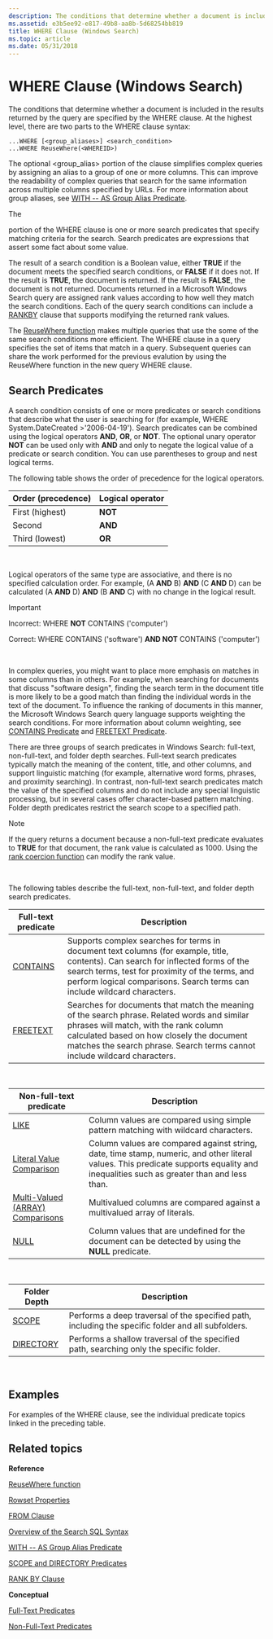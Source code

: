 ```yaml
---
description: The conditions that determine whether a document is included in the results returned by the query are specified by the WHERE clause.
ms.assetid: e3b5ee92-e817-49b8-aa8b-5d68254bb819
title: WHERE Clause (Windows Search)
ms.topic: article
ms.date: 05/31/2018
---
```


# WHERE Clause (Windows Search)

The conditions that determine whether a document is included in the results returned by the query are specified by the WHERE clause. At the highest level, there are two parts to the WHERE clause syntax:


```
...WHERE [<group_aliases>] <search_condition>
...WHERE ReuseWhere(<WHEREID>)
```



The optional <group\_alias> portion of the clause simplifies complex queries by assigning an alias to a group of one or more columns. This can improve the readability of complex queries that search for the same information across multiple columns specified by URLs. For more information about group aliases, see [WITH -- AS Group Alias Predicate](-search-sql-with-as.md).

The <search condition> portion of the WHERE clause is one or more search predicates that specify matching criteria for the search. Search predicates are expressions that assert some fact about some value.

The result of a search condition is a Boolean value, either **TRUE** if the document meets the specified search conditions, or **FALSE** if it does not. If the result is **TRUE**, the document is returned. If the result is **FALSE**, the document is not returned. Documents returned in a Microsoft Windows Search query are assigned rank values according to how well they match the search conditions. Each of the query search conditions can include a [RANKBY](-search-sql-rankby.md) clause that supports modifying the returned rank values.

The [ReuseWhere function](-search-sql-reusewhere.md) makes multiple queries that use the some of the same search conditions more efficient. The WHERE clause in a query specifies the set of items that match in a query. Subsequent queries can share the work performed for the previous evalution by using the ReuseWhere function in the new query WHERE clause.

## Search Predicates

A search condition consists of one or more predicates or search conditions that describe what the user is searching for (for example, WHERE System.DateCreated >'2006-04-19'). Search predicates can be combined using the logical operators **AND**, **OR**, or **NOT**. The optional unary operator **NOT** can be used only with **AND** and only to negate the logical value of a predicate or search condition. You can use parentheses to group and nest logical terms.

The following table shows the order of precedence for the logical operators.



| Order (precedence) | Logical operator |
|--------------------|------------------|
| First (highest)    | **NOT**          |
| Second             | **AND**          |
| Third (lowest)     | **OR**           |



 

Logical operators of the same type are associative, and there is no specified calculation order. For example, (A **AND** B) **AND** (C **AND** D) can be calculated (A **AND** D) **AND** (B **AND** C) with no change in the logical result.

> [!IMPORTANT]
>
> Incorrect: WHERE **NOT** CONTAINS ('computer')
>
> Correct: WHERE CONTAINS ('software') **AND NOT** CONTAINS ('computer')

 

In complex queries, you might want to place more emphasis on matches in some columns than in others. For example, when searching for documents that discuss "software design", finding the search term in the document title is more likely to be a good match than finding the individual words in the text of the document. To influence the ranking of documents in this manner, the Microsoft Windows Search query language supports weighting the search conditions. For more information about column weighting, see [CONTAINS Predicate](-search-sql-contains.md) and [FREETEXT Predicate](-search-sql-freetext.md).

There are three groups of search predicates in Windows Search: full-text, non-full-text, and folder depth searches. Full-text search predicates typically match the meaning of the content, title, and other columns, and support linguistic matching (for example, alternative word forms, phrases, and proximity searching). In contrast, non-full-text search predicates match the value of the specified columns and do not include any special linguistic processing, but in several cases offer character-based pattern matching. Folder depth predicates restrict the search scope to a specified path.

> [!Note]  
> If the query returns a document because a non-full-text predicate evaluates to **TRUE** for that document, the rank value is calculated as 1000. Using the [rank coercion function](-search-sql-rankby.md) can modify the rank value.

 

The following tables describe the full-text, non-full-text, and folder depth search predicates.



| Full-text predicate                  | Description                                                                                                                                                                                                                                                      |
|--------------------------------------|------------------------------------------------------------------------------------------------------------------------------------------------------------------------------------------------------------------------------------------------------------------|
| [CONTAINS](-search-sql-contains.md) | Supports complex searches for terms in document text columns (for example, title, contents). Can search for inflected forms of the search terms, test for proximity of the terms, and perform logical comparisons. Search terms can include wildcard characters. |
| [FREETEXT](-search-sql-freetext.md) | Searches for documents that match the meaning of the search phrase. Related words and similar phrases will match, with the rank column calculated based on how closely the document matches the search phrase. Search terms cannot include wildcard characters.  |



 



| Non-full-text predicate                                                    | Description                                                                                                                                                                           |
|----------------------------------------------------------------------------|---------------------------------------------------------------------------------------------------------------------------------------------------------------------------------------|
| [LIKE](-search-sql-like.md)                                               | Column values are compared using simple pattern matching with wildcard characters.                                                                                                    |
| [Literal Value Comparison](-search-sql-literalvaluecomparison.md)         | Column values are compared against string, date, time stamp, numeric, and other literal values. This predicate supports equality and inequalities such as greater than and less than. |
| [Multi-Valued (ARRAY) Comparisons](-search-sql-multivaluedcomparisons.md) | Multivalued columns are compared against a multivalued array of literals.                                                                                                             |
| [NULL](-search-sql-null.md)                                               | Column values that are undefined for the document can be detected by using the **NULL** predicate.                                                                                    |



 



| Folder Depth                             | Description                                                                                        |
|------------------------------------------|----------------------------------------------------------------------------------------------------|
| [SCOPE](-search-sql-folderdepth.md)     | Performs a deep traversal of the specified path, including the specific folder and all subfolders. |
| [DIRECTORY](-search-sql-folderdepth.md) | Performs a shallow traversal of the specified path, searching only the specific folder.            |



 

## Examples

For examples of the WHERE clause, see the individual predicate topics linked in the preceding table.

## Related topics

<dl> <dt>

**Reference**
</dt> <dt>

[ReuseWhere function](-search-sql-reusewhere.md)
</dt> <dt>

[Rowset Properties](-search-sql-rowset-properties.md)
</dt> <dt>

[FROM Clause](-search-sql-from.md)
</dt> <dt>

[Overview of the Search SQL Syntax](-search-sql-ovwofsearchquery.md)
</dt> <dt>

[WITH -- AS Group Alias Predicate](-search-sql-with-as.md)
</dt> <dt>

[SCOPE and DIRECTORY Predicates](-search-sql-folderdepth.md)
</dt> <dt>

[RANK BY Clause](-search-sql-rankby.md)
</dt> <dt>

**Conceptual**
</dt> <dt>

[Full-Text Predicates](-search-sql-fulltextpredicates.md)
</dt> <dt>

[Non-Full-Text Predicates](-search-sql-nonfulltextpredicates.md)
</dt> </dl>

 

 



